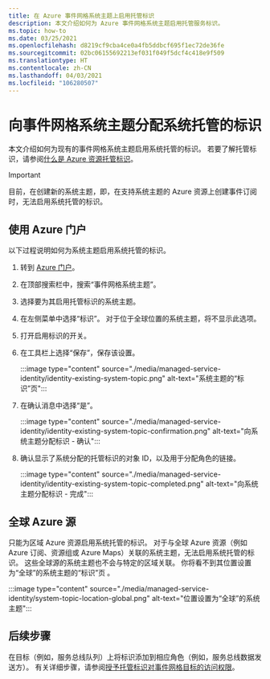 ```yaml
---
title: 在 Azure 事件网格系统主题上启用托管标识
description: 本文介绍如何为 Azure 事件网格系统主题启用托管服务标识。
ms.topic: how-to
ms.date: 03/25/2021
ms.openlocfilehash: d8219cf9cba4ce0a4fb5ddbcf695f1ec72de36fe
ms.sourcegitcommit: 02bc06155692213ef031f049f5dcf4c418e9f509
ms.translationtype: HT
ms.contentlocale: zh-CN
ms.lasthandoff: 04/03/2021
ms.locfileid: "106280507"
---
```

# <a name="assign-a-system-managed-identity-to-an-event-grid-system-topic"></a>向事件网格系统主题分配系统托管的标识
本文介绍如何为现有的事件网格系统主题启用系统托管的标识。 若要了解托管标识，请参阅[什么是 Azure 资源托管标识](../active-directory/managed-identities-azure-resources/overview.md)。  

> [!IMPORTANT]
> 目前，在创建新的系统主题，即，在支持系统主题的 Azure 资源上创建事件订阅时，无法启用系统托管的标识。 


## <a name="use-azure-portal"></a>使用 Azure 门户
以下过程说明如何为系统主题启用系统托管的标识。 

1. 转到 [Azure 门户](https://portal.azure.com)。
2. 在顶部搜索栏中，搜索“事件网格系统主题”。
3. 选择要为其启用托管标识的系统主题。 
4. 在左侧菜单中选择“标识”。 对于位于全球位置的系统主题，将不显示此选项。 
5. 打开启用标识的开关。 
1. 在工具栏上选择“保存”，保存该设置。 

    :::image type="content" source="./media/managed-service-identity/identity-existing-system-topic.png" alt-text="系统主题的“标识”页"::: 
1. 在确认消息中选择“是”。 

    :::image type="content" source="./media/managed-service-identity/identity-existing-system-topic-confirmation.png" alt-text="向系统主题分配标识 - 确认"::: 
1. 确认显示了系统分配的托管标识的对象 ID，以及用于分配角色的链接。 

    :::image type="content" source="./media/managed-service-identity/identity-existing-system-topic-completed.png" alt-text="向系统主题分配标识 - 完成"::: 

## <a name="global-azure-sources"></a>全球 Azure 源
只能为区域 Azure 资源启用系统托管的标识。 对于与全球 Azure 资源（例如 Azure 订阅、资源组或 Azure Maps）关联的系统主题，无法启用系统托管的标识。 这些全球源的系统主题也不会与特定的区域关联。 你将看不到其位置设置为“全球”的系统主题的“标识”页 。 

:::image type="content" source="./media/managed-service-identity/system-topic-location-global.png" alt-text="位置设置为“全球”的系统主题"::: 



## <a name="next-steps"></a>后续步骤
在目标（例如，服务总线队列）上将标识添加到相应角色（例如，服务总线数据发送方）。 有关详细步骤，请参阅[授予托管标识对事件网格目标的访问权限](add-identity-roles.md)。 